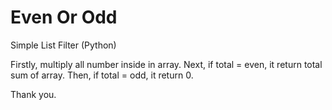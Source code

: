 # Even Or Odd

Simple List Filter (Python)

Firstly, multiply all number inside in array. Next, if total = even, it return total sum of array. Then, if total = odd, it return 0.

Thank you.
